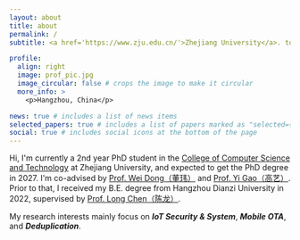 ```yaml
---
layout: about
title: about
permalink: /
subtitle: <a href='https://www.zju.edu.cn/'>Zhejiang University</a>. tongsun[at]zju[dot]edu[dot]cn

profile:
  align: right
  image: prof_pic.jpg
  image_circular: false # crops the image to make it circular
  more_info: >
    <p>Hangzhou, China</p>

news: true # includes a list of news items
selected_papers: true # includes a list of papers marked as "selected={true}"
social: true # includes social icons at the bottom of the page
---
```


Hi, I'm currently a 2nd year PhD student in the [College of Computer Science and Technology](http://www.en.cs.zju.edu.cn/) at Zhejiang University, and expected to get the PhD degree in 2027. I'm co-advised by  [Prof. Wei Dong（董玮）](https://dongw.emnets.cn/) and [Prof. Yi Gao（高艺）](https://person.zju.edu.cn/gaoyi). Prior to that, I received my B.E. degree from Hangzhou Dianzi University in 2022, supervised by [Prof. Long Chen（陈龙）](https://elec.hdu.edu.cn/2017/1205/c1827a57681/page.htm). 

My research interests mainly focus on **_IoT Security & System_**, **_Mobile OTA_**, and **_Deduplication_**. 
